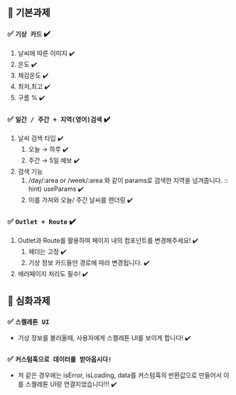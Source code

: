 ## 🌈 기본과제

### ✅ `기상 카드` ✔️

1. 날씨에 따른 이미지 ✔️
2. 온도 ✔️
3. 체감온도 ✔️
4. 최저,최고 ✔️
5. 구름 % ✔️

### ✅ `일간 / 주간 + 지역(영어)검색` ✔️

1. 날씨 검색 타입 ✔️
   1. 오늘 → 하루 ✔️
   2. 주간 → 5일 예보 ✔️
2. 검색 기능
   1. /day/:area or /week/:area 와 같이 params로 검색한 지역을 넘겨줍니다. :: hint) useParams ✔️
   2. 이를 가져와 오늘/ 주간 날씨를 렌더링 ✔️

### ✅ `Outlet + Route` ✔️

1. Outlet과 Route를 활용하여 페이지 내의 컴포넌트를 변경해주세요! ✔️
   1. 헤더는 고정 ✔️
   2. 기상 정보 카드들만 경로에 따라 변경됩니다. ✔️
2. 에러페이지 처리도 필수! ✔️

## 🌈 심화과제

### ✅ `스켈레톤 UI`

- 기상 정보를 불러올때, 사용자에게 스켈레톤 UI를 보이게 합니다! ✔️

### ✅ `커스텀훅으로 데이터를 받아옵시다!`

- 저 같은 경우에는 isError, isLoading, data를 커스텀훅의 반환값으로 만들어서 이를 스켈레톤 UI랑 연결지었습니다!!! ✔️
